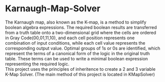 # Karnaugh-Map-Solver
The Karnaugh map, also known as the K-map, is a method to simplify boolean algebra expressions.
The required boolean results are transferred from a truth table onto a two-dimensional grid where the cells are ordered in Gray Code(00,01,11,10), and each cell position represents one combination of input conditions, while each cell value represents the corresponding output value.
Optimal groups of 1s or 0s are identified, which represent the terms of a canonical form of the logic in the original truth table. 
These terms can be used to write a minimal boolean expression representing the required logic.  
This project uses the principles of inheritence to create a 2 and 3 variable K-Map Solver.
(The main method of this project is located in KMapSolver)
